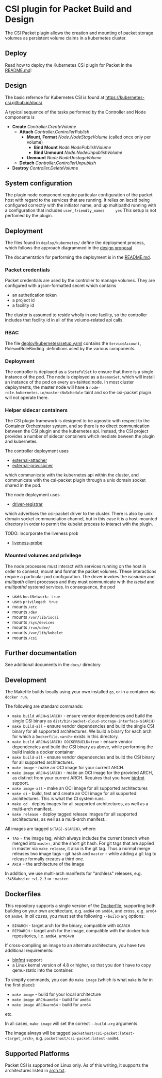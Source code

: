 # CSI plugin for Packet Build and Design

The CSI Packet plugin allows the creation and mounting of packet storage volumes as
persistent volume claims in a kubernetes cluster.

## Deploy
Read how to deploy the Kubernetes CSI plugin for Packet in the [README.md](./README.md)!

## Design
The basic refernce for Kubernetes CSI is found at https://kubernetes-csi.github.io/docs/

A typical sequence of the tasks performed by the Controller and Node components is

 - **Create**          *Controller.CreateVolume*
    - **Attach**       *Controller.ControllerPublish*
        - **Mount, Format**   *Node.NodeStageVolume* (called once only per volume)
            - **Bind Mount**   *Node.NodePublishVolume*
            - **Bind Unmount** *Node.NodeUnpublishVolume*
        - **Unmount**          *Node.NodeUnstageVolume*
    - **Detach**       *Controller.ControllerUnpublish*
 - **Destroy**         *Controller.DeleteVolum*e


## System configuration

The plugin node component require particular configuration of the packet host with regard to the services that are running.
It relies on iscsid being configured correctly with the initiator name, and up multipathd running with a configuration that includes `user_friendly_names     yes`  This setup is not perfomed by the plugin.

## Deployment

The files found in `deploy/kubernetes/` define the deployment process, which follows the approach diagrammed in the [design proposal](https://github.com/kubernetes/community/blob/master/contributors/design-proposals/storage/container-storage-interface.md#recommended-mechanism-for-deploying-csi-drivers-on-kubernetes)

The documentation for performing the deployment is in the [README.md](./README.md).

### Packet credentials

Packet credentials are used by the controller to manage volumes.  They are configured with a json-formatted secret which contains

* an authetication token
* a project id
* a facility id

The cluster is assumed to reside wholly in one facility, so the controller includes that facility id in all of the volume-related api calls.

### RBAC

The file [deploy/kubernetes/setup.yaml](./deploy/kubernetes/setup.yaml) contains the `ServiceAccount, `Role` and `RoleBinding` definitions used by the various components.

### Deployment

The controller is deployed as a `StatefulSet` to ensure that there is a single instance of the pod.  The node is deployed as a `DaemonSet`, which will install an instance of the pod on every un-tainted node.  In most cluster deployments, the master node will have a `node-role.kubernetes.io/master:NoSchedule` taint and so the csi-packet plugin will not operate there.

### Helper sidecar containers

The CSI plugin framework is designed to be agnostic with respect to the Container Orchestrator system, and so there is no direct communication between the CSI plugin and the kubernetes api.  Instead, the CSI project provides a number of sidecar containers which mediate beween the plugin and kubernetes.

The controller deployment uses

  * [external-attacher](https://github.com/kubernetes-csi/external-attacher)
  * [external-provisioner](https://github.com/kubernetes-csi/external-provisioner)

which communicate with the kubernetes api within the cluster, and communicate with the csi-packet plugin through a unix domain socket shared in the pod.

The node deployment uses

  * [driver-registrar](https://github.com/kubernetes-csi/driver-registrar)

which advertises the csi-packet driver to the cluster.  There is also by unix domain socket communciation channel, but in this case it is a host-mounted directory in order to permit the kubelet process to interact with the plugin.

TODO: incorporate the liveness prob

* [liveness-probe](https://github.com/kubernetes-csi/livenessprobe)

### Mounted volumes and privilege

The node processes must interact with services running on the host in order to connect, mount and format the packet volumes. These interactions require a particular pod configuration.  The driver invokes the *iscsiadm* and *multipath* client processes and they must communicate with the *iscisd* and *multipathd* systemd services.  In consequence, the pod
 - uses `hostNetwork: true`
 - uses `privileged: true`
 - mounts `/etc`
 - mounts `/dev`
 - mounts `/var/lib/iscsi`
 - mounts `/sys/devices`
 - mounts `/run/udev/`
 - mounts `/var/lib/kubelet`
 - mounts `/csi`


## Further documentation

See additional documents in the `docs/` directory

## Development
The Makefile builds locally using your own installed `go`, or in a container via `docker run`.

The following are standard commands:

* `make build ARCH=$(ARCH)` - ensure vendor dependencies and build the single CSI binary as `dist/bin/packet-cloud-storage-interface-$(ARCH)`
* `make build-all` - ensure vendor dependencies and build the single CSI binary for all supported architectures. We build a binary for each arch for which a `Dockerfile.<arch>` exists in this directory.
* `make build ARCH=$(ARCH) DOCKERBUILD=true` - ensure vendor dependencies and build the CSI binary as above, while performing the build inside a docker container
* `make build-all` - ensure vendor dependencies and build the CSI binary for all supported architectures.
* `make image` - make an OCI image for your current ARCH.
* `make image ARCH=$(ARCH)` - make an OCI image for the provided ARCH, as distinct from your current ARCH. Requires that you have [binfmt](https://en.wikipedia.org/wiki/Binfmt_misc) support.
* `make image-all` - make an OCI image for all supported architectures
* `make ci` - build, test and create an OCI image for all supported architectures. This is what the CI system runs.
* `make cd` - deploy images for all supported architectures, as well as a multi-arch manifest..
* `make release` - deploy tagged release images for all supported architectures, as well as a multi-arch manifest..

All images are tagged `$(TAG)-$(ARCH)`, where:

* `TAG` = the image tag, which always includes the current branch when merged into `master`, and the short git hash. For git tags that are applied in master via `make release`, it also is the git tag. Thus a normal merge releases two image tags - git hash and `master` - while adding a git tag to release formally creates a third one.
* `ARCH` = the architecture of the image

In addition, we use multi-arch manifests for "archless" releases, e.g. `:3456abcd` or `:v1.2.3` or `:master`.

## Dockerfiles

This repository supports a single version of the [Dockerfile](./Dockerfile), supporting both building on your own architecture, e.g. `amd64` on `amd64`, and cross, e.g. `arm64` on `amd64`. In _all cases_, you must set the following `--build-arg` options:

* `BINARCH` - target arch for the binary, compatible with `GOARCH`
* `REPOARCH` - target arch for the image, compatible with the docker hub repositories, i.e. `amd64`, `arm64v8`

If cross-compiling an image to an alternate architecture, you have two additional requirements:

* [binfmt](https://en.wikipedia.org/wiki/Binfmt_misc) support
* a Linux kernel version of 4.8 or higher, so that you don't have to copy qemu-static into the container.

To simpify commands, you can do `make image` (which is what `make` is for in the first place):

* `make image` - build for your local architecture
* `make image ARCH=amd64` - build for `amd64`
* `make image ARCH=arm64` - build for `arm64`

etc.

In all cases, `make image` will set the correct `--build-arg` arguments.

The image always will be tagged `packethost/csi-packet:latest-<target_arch>`, e.g. `packethost/csi-packet:latest-amd64`.

## Supported Platforms

Packet CSI is supported on Linux only. As of this writing, it supports the architectures listed in [arch.txt](./arch.txt).
